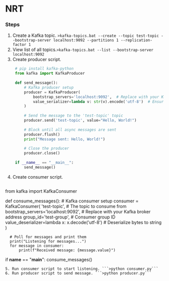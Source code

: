 # NRT

### Steps
1. Create a Kafka topic. ```>kafka-topics.bat --create --topic test-topic --bootstrap-server localhost:9092 --partitions 1 --replication-factor 1```
2. View list of all topics.```>kafka-topics.bat --list --bootstrap-server localhost:9092```
3. Create producer script.
   ```python
    # pip install kafka-python
    from kafka import KafkaProducer
    
    def send_message():
        # Kafka producer setup
        producer = KafkaProducer(
            bootstrap_servers='localhost:9092',  # Replace with your Kafka broker address
            value_serializer=lambda v: str(v).encode('utf-8')  # Ensures the message is serialized as bytes
        )
    
        # Send the message to the 'test-topic' topic
        producer.send('test-topic', value="Hello, World!")
    
        # Block until all async messages are sent
        producer.flush()
        print("Message sent: Hello, World!")
    
        # Close the producer
        producer.close()
    
    if __name__ == "__main__":
        send_message()
   ```
4. Create consumer script.
   ```python
  from kafka import KafkaConsumer
  
  def consume_messages():
      # Kafka consumer setup
      consumer = KafkaConsumer(
          'test-topic',  # The topic to consume from
          bootstrap_servers='localhost:9092',  # Replace with your Kafka broker address
          group_id='test-group',  # Consumer group ID
          value_deserializer=lambda x: x.decode('utf-8')  # Deserialize bytes to string
      )
  
      # Poll for messages and print them
      print("Listening for messages...")
      for message in consumer:
          print(f"Received message: {message.value}")
  
  if __name__ == "__main__":
      consume_messages()
   ```
5. Run consumer script to start listening. ```>python consumer.py```
6. Run producer script to send message. ```>python producer.py```
